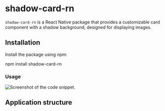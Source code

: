 # shadow-card-rn

`shadow-card-rn` is a React Native package that provides a customizable card component with a shadow background, designed for displaying images.

## Installation

Install the package using npm:

npm install shadow-card-rn

### Usage

![Screenshot of the code snippet.]('./assets/code_snippet.png)

## Application structure 